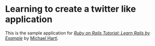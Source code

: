 # Learning to create a twitter like application 

This is the sample application for
[*Ruby on Rails Tutorial: Learn Rails by Example*](http://railstutorial.org/)
by [Michael Hartl](http://michaelhartl.com/).

